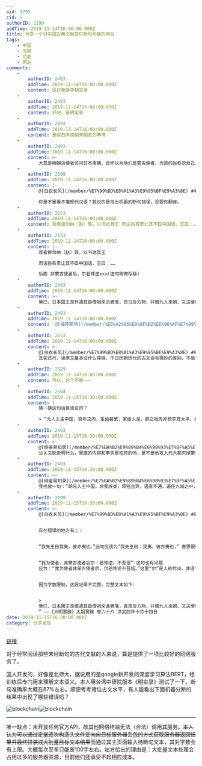 ```yaml
---
aid: 1795
cid: 5
authorID: 2199
addTime: 2019-11-14T16:00:00.000Z
title: 分享一个对中国古典文献提供断句功能的网站
tags:
    - 中国
    - 文献
    - 功能
    - 网站
comments:
    -
        authorID: 2493
        addTime: 2019-11-14T16:00:00.000Z
        content: 这好像是李朝实录
    -
        authorID: 2493
        addTime: 2019-11-14T16:00:00.000Z
        content: 好吧，是明实录
    -
        authorID: 2493
        addTime: 2019-11-14T16:00:00.000Z
        content: 是讲日本南朝来朝贡的事情
    -
        authorID: 2493
        addTime: 2019-11-14T16:00:00.000Z
        content: >-
            大意是明朝派使者访问日本南朝，良怀以为他们是蒙古使者，为首的赵秩说自己是中国明朝人，不是以前的蒙古，蒙古人已经被推翻了，良怀相信了他就派僧祖来带着进表还有其他贡物访明
    -
        authorID: 2199
        addTime: 2019-11-14T16:00:00.000Z
        content: |-
            @[白衣长风](/member/%E7%99%BD%E8%A1%A3%E9%95%BF%E9%A3%8E) #4

            你是不是看不懂现代汉语？我说的是找出机器的断句错误，没要你翻译。
    -
        authorID: 2153
        addTime: 2019-11-14T16:00:00.000Z
        content: 观者拒勿纳（赵）轶，以书达其王 而诏旨有责让其不臣中国语，王曰：…… 后面 非蒙古使者后，尔若悖逆xxx(这句稍微存疑)
    -
        authorID: 2153
        addTime: 2019-11-14T16:00:00.000Z
        content: |-
            观者拒勿纳（赵）轶，以书达其王

            而诏旨有责让其不臣中国语，王曰：……

            后面 非蒙古使者后，尔若悖逆xxx(这句稍微存疑)
    -
        authorID: 2493
        addTime: 2019-11-14T16:00:00.000Z
        content: >-
            癸巳，日本国王良怀遣其臣僧祖来进表笺，贡马及方物，并僧九人来朝，又送至明州、台州被虏男女七十余口。先是，赵秩等往其国宣谕。秩泛海至析木崖，入其境，关者拒勿纳，秩以书达其王，王乃延秩入。秩谕以中国威德，而诏旨有责其不臣中国语。王曰：“吾国虽夷，僻在扶桑，为尝不慕中国之化而通供奉。惟蒙古以戎狄涖华夏，而以小国视我。我先王曰我夷，彼亦夷也，乃欲臣妾我而使其使赵姓者，訹我以好语，初不知其觇国也。既而使者所领水犀数十艘，以环列于海岸，赖天地之灵，一时雷霆风雨波涛覆，几无遗类，自是不与通者数十年。今新天子帝华夏，天使亦姓赵，岂昔蒙古使者之云仍乎，亦将訹以好语而袭我也“命左右将刃之，秩不为动。徐曰：”今圣天子神圣文物，明烛八表，生于华夏而帝华夏，非蒙古比。我为使者，非蒙古使者后尔！若悖逆，不吾信，即先杀！“
    -
        authorID: 2493
        addTime: 2019-11-14T16:00:00.000Z
        content: '@[梅菲斯特](/member/%E6%A2%85%E8%8F%B2%E6%96%AF%E7%89%B9) #7 你还是个古文专家呀'
    -
        authorID: 2153
        addTime: 2019-11-14T16:00:00.000Z
        content: >-
            @[白衣长风](/member/%E7%99%BD%E8%A1%A3%E9%95%BF%E9%A3%8E) #9
            其实还行，读原文基本没什么障碍，不过历朝历代的古文会有微妙的差别，不能说完全通读吧……
    -
        authorID: 2329
        addTime: 2019-11-14T16:00:00.000Z
        content: 可以，这个不赖~~~
    -
        authorID: 2504
        addTime: 2019-11-15T16:30:00.000Z
        content: |-
            猜一猜这句话是谁说的？

            > “元人入主中国，百年之内，生齿甚繁，家给人足，朕之祖先亦预享其太平。虽古有献俘之礼，不忍加之。”
    -
        authorID: 2493
        addTime: 2019-11-15T16:30:00.000Z
        content: >-
            @[纲鉴易知录](/member/%E7%BA%B2%E9%89%B4%E6%98%93%E7%9F%A5%E5%BD%95) #12
            公关文能说明什么，里面的内容和事实是相符的吗，是不是他攻入元大都灭掉蒙元的。
    -
        authorID: 2493
        addTime: 2019-11-15T16:30:00.000Z
        content: >-
            @[纲鉴易知录](/member/%E7%BA%B2%E9%89%B4%E6%98%93%E7%9F%A5%E5%BD%95) #12
            我也放一句：“胡元入主中国，非我族类，风俗且异，语意不通，遍任九域之中，尽皆掌判。”
    -
        authorID: 2199
        addTime: 2019-11-15T16:30:00.000Z
        content: >-
            @[白衣长风](/member/%E7%99%BD%E8%A1%A3%E9%95%BF%E9%A3%8E) #9 大体正确。


            存在错误的地方有二：


            “我先王曰我夷，彼亦夷也，”此句应该为“我先王曰：我夷，彼亦夷也，” 意思很明显了他的先王曾说：“我是蛮夷，他们（蒙古人）也是蛮夷。”


            “我为使者，非蒙古使者后尔！若悖逆，不吾信” 这句也有问题
            应为：“我为使者非蒙古使者后，尔若悖逆不吾信。”这里“尔”是人称代词，非语气助词。尔做助词的话读起来也不顺口。意思是：我虽是使者但并非蒙古使者后继，如果你叛逆不信我的话，我就会如何如何。


            因为字数限制，这段记录不完整。完整文本如下:


            >
            癸巳，日本國王良懷遣其臣僧祖來進表箋，貢馬及方物，并僧九人來朝，又送至明州、台州被虜男女七十餘口。先是，趙秩等往其國宣諭，秩泛海至析木崖入其境，關者拒勿納。秩以書達其王，王乃延秩入。秩諭以中國威德，而詔旨有責讓其不臣中國語，王曰：“吾國雖夷僻在扶桑，未嘗不慕中國之化而通貢奉”。惟蒙古以戎狄涖華夏，而以小國視我。我先王曰：‘我夷，彼亦夷也。乃欲臣妾我，而使其使趙姓者，訹我以好語，初不知其覘國也。既而使者所領水犀數十艘，已環列於海岸，賴天地之靈，一時雷霆風波漂覆，幾無遺類，自是不與通者數十年。’今新天子帝華夏，天使亦姓趙，豈昔蒙古使者之雲仍乎，亦將訹以好語而襲我也？”命左右將刃之。秩不為動，徐曰：“今聖天子神聖文武，明燭八表，生于華夏而帝華夏，非蒙古比。我為使者非蒙古使者後，爾若悖逆不吾信，即先殺我，則爾之禍亦不旋踵矣！我朝之兵，天兵也，無不一當百；我朝之戰艦，雖蒙古戈船，百不當其一。况天命所在，人孰能違？豈以我朝之以禮懷爾者，與蒙古之襲爾者比耶！”於是其王氣沮，下堂延秩，禮遇有加。至是奉表箋稱臣，遣祖來隨秩入貢。詔賜祖來等文綺帛及僧衣。比辭，遣僧祖闡克勤等八人護送還國，仍賜良懷《大統曆》及文綺紗羅。
            ” ——《大明實錄》太祖實錄 卷六十八 洪武四年十月十四日
date: 2019-11-15T16:30:00.000Z
category: 分享发现
---
```


[链接](https://seg.shenshen.wiki/)

对于经常阅读那些未经断句的古代文献的人来说，算是提供了一项比较好的网络服务了。

国人开发的，好像是北师大，据说用的是google新开发的深度学习算法BERT，经训练后专门用来理解文本语义。本人用台湾中研院版本《明实录》测试了一下，断句准确率大概在87%左右。顺便考考诸位古文水平，有人能看出下面机器分断的结果中出现了哪些错误吗？

![blockchain](https://user-images.githubusercontent.com/50910435/68777539-2894c480-0675-11ea-9b73-3f4d1d3df9f9.png)![blockchain](https://user-images.githubusercontent.com/50910435/68777753-80cbc680-0675-11ea-8954-84b93f04a340.png)

* * *

唯一缺点：未开放任何官方API，故其他网络终端无法（合法）调用其服务。<del>本人认为可以通过定量逐次构造头文件定向向目标服务器丢包的方式获取服务器返回结果并最终拼装成大批量目标文本结果</del>而通过其主页面输入待断句文本，其对字数会有上限。大概每次至多只能断100字左右。站方给出的理由是：大批量文本处理会占用过多的服务器资源，目前他们还承受不起相应成本。

